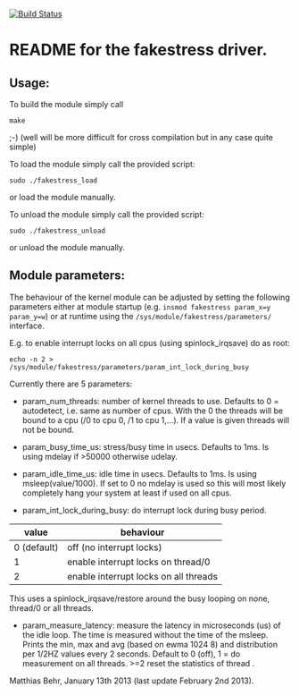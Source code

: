 [![Build Status](https://travis-ci.org/mbehr1/fakestress.svg?branch=master)](https://travis-ci.org/mbehr1/fakestress)

README for the fakestress driver.
=================================

Usage:
------
To build the module simply call

`make`

;-) (well will be more difficult for cross compilation but in any case quite simple)

To load the module simply call the provided script:

`sudo ./fakestress_load`

or load the module manually.

To unload the module simply call the provided script:

`sudo ./fakestress_unload`

or unload the module manually.

Module parameters:
------------------
The behaviour of the kernel module can be adjusted by setting the following parameters
either at module startup (e.g. `insmod fakestress param_x=y param_y=w`)
or at runtime using the `/sys/module/fakestress/parameters/` interface.

E.g. to enable interrupt locks on all cpus (using spinlock_irqsave) do as root:

`echo -n 2 > /sys/module/fakestress/parameters/param_int_lock_during_busy`

Currently there are 5 parameters:
- param_num_threads: number of kernel threads to use. Defaults to 0 = autodetect, i.e. same as number of cpus.
 With the 0 the threads will be bound to a cpu (/0 to cpu 0, /1 to cpu 1,...). If a value is given threads
 will not be bound.

- param_busy_time_us: stress/busy time in usecs. Defaults to 1ms. Is using mdelay if >50000 otherwise udelay.

- param_idle_time_us: idle time in usecs. Defaults to 1ms. Is using msleep(value/1000). If set to 0 no mdelay is
 used so this will most likely completely hang your system at least if used on all cpus.

- param_int_lock_during_busy: do interrupt lock during busy period. 

value | behaviour
----- | ---------
0 (default) | off (no interrupt locks)
1 | enable interrupt locks on thread/0
2 | enable interrupt locks on all threads

 This uses a spinlock_irqsave/restore around the busy looping on none, thread/0 or all threads.

- param_measure_latency: measure the latency in microseconds (us) of the idle loop. The time is measured without
 the time of the msleep. Prints the min, max and avg (based on ewma 1024 8) and distribution per 1/2HZ values every 2 seconds.
 Default to 0 (off), 1 = do measurement on all threads. >=2 reset the statistics of thread <id-2>.
 

Matthias Behr, January 13th 2013 (last update February 2nd 2013). 
 

